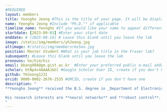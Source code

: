 ```yaml
---
#REQUIRED
layout: members
title: Yeongho Jeong #This is the title of your page. It will be displayed in the navigation bar and on the page itself.
name: Yeongho Jeong #Include "Ph.D."" if applicable
timeline_name: Yeongho #If you would like your name to appear differently on the Lab timeline, fill out this line.
startdate: [2023-09-01] #Enter your start date
enddate: # [2025-08-14] # Leave this blank until you leave the lab
image: /static/img/members/yhJeong.jpg 
altimage: #/static/img/members/msSeo.jpg 
position: Master Student #What is your job title in the Fraser lab?
subsequent: #Leave this blank until you leave the lab
pronouns: he/him/his
email: bbang988@gm.gist.ac.kr  #Enter your preferred public e-mail address
scholar: btNp4v4AAAAJ&hl #Google Scholar User ID, create if you don't have one
github: YHJeong1231
orcid: 0000-0002-2676-2535 #ORCID, create if you don't have one
description: "
**Yeongho Jeong** received the B.S. degree in _Department of Electronic Engineering_ from [**Kumoh National Institute of Tecnology**](https://www.kumoh.ac.kr/ko/index.do?sso=ok) and is currently pursuing the M.S. degree in _Department of Mechanical Engineering_ at the [**Gwangju Institute of Science and Technology (GIST)**](https://www.gist.ac.kr/en/main.html), South Korea.

His research interests are **neural networks** and **robust control**.
"
---
```

